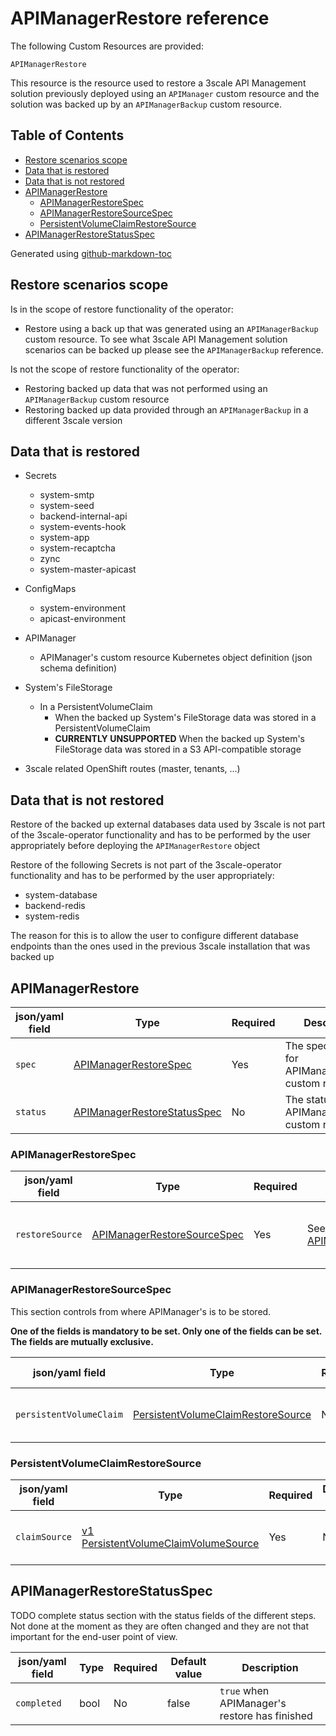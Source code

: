# APIManagerRestore reference

The following Custom Resources are provided:

`APIManagerRestore`

This resource is the resource used to restore a 3scale API Management solution
previously deployed using an `APIManager` custom resource and the solution was
backed up by an `APIManagerBackup` custom resource.

## Table of Contents

* [Restore scenarios scope](#restore-scenarios-scope)
* [Data that is restored](#data-that-is-restored)
* [Data that is not restored](#data-that-is-not-restored)
* [APIManagerRestore](#apimanagerrestore)
   * [APIManagerRestoreSpec](#apimanagerrestorespec)
   * [APIManagerRestoreSourceSpec](#apimanagerrestoresourcespec)
   * [PersistentVolumeClaimRestoreSource](#persistentvolumeclaimrestoresource)
* [APIManagerRestoreStatusSpec](#apimanagerrestorestatusspec)

Generated using [github-markdown-toc](https://github.com/ekalinin/github-markdown-toc)

## Restore scenarios scope

Is in the scope of restore functionality of the operator:
* Restore using a back up that was generated using an `APIManagerBackup` custom
  resource. To see what 3scale API Management solution scenarios can be backed
  up please see the `APIManagerBackup` reference.

Is not the scope of restore functionality of the operator:
*  Restoring backed up data that was not performed using an `APIManagerBackup`
   custom resource
*  Restoring backed up data provided through an `APIManagerBackup` in a
   different 3scale version

## Data that is restored

* Secrets
  * system-smtp
  * system-seed
  * backend-internal-api
  * system-events-hook
  * system-app
  * system-recaptcha
  * zync
  * system-master-apicast

* ConfigMaps
  * system-environment
  * apicast-environment

* APIManager
  * APIManager's custom resource Kubernetes object definition (json schema definition)

* System's FileStorage
  * In a PersistentVolumeClaim
    * When the backed up System's FileStorage data was stored in a PersistentVolumeClaim
    * **CURRENTLY UNSUPPORTED**  When the backed up System's FileStorage data was stored in a S3 API-compatible storage

* 3scale related OpenShift routes (master, tenants, ...)

## Data that is not restored

Restore of the backed up external databases data used by 3scale is not part of
the 3scale-operator functionality and has to be performed by the user appropriately
before deploying the `APIManagerRestore` object

Restore of the following Secrets is not part of the 3scale-operator functionality
and has to be performed by the user appropriately:
  * system-database
  * backend-redis
  * system-redis

The reason for this is to allow the user to configure different database endpoints
than the ones used in the previous 3scale installation that was backed up

## APIManagerRestore

| **json/yaml field**| **Type** | **Required** | **Description** |
| --- | --- | --- | --- |
| `spec` | [APIManagerRestoreSpec](#APIManagerRestoreSpec) | Yes | The specfication for APIManagerBackup custom resource |
| `status` | [APIManagerRestoreStatusSpec](#APIManagerRestoreStatusSpec) | No | The status of APIManagerBackup custom resource |

### APIManagerRestoreSpec

| **json/yaml field**| **Type** | **Required** | **Default value** | **Description** |
| --- | --- | --- | --- | --- |
| `restoreSource` | [APIManagerRestoreSourceSpec](#APIManagerRestoreSourceSpec) | Yes | See [APIManagerRestoreSourceSpec](#APIManagerRestoreSourceSpec) | Configuration related to from where the backup is restored |

### APIManagerRestoreSourceSpec

This section controls from where APIManager's is to be stored.

**One of the fields is mandatory to be set. Only one of the fields can be set. The fields are mutually exclusive.**

| **json/yaml field**| **Type** | **Required** | **Default value** | **Description** |
| --- | --- | --- | --- | --- |
| `persistentVolumeClaim` | [PersistentVolumeClaimRestoreSource](#PersistentVolumeClaimRestoreSource) | No | nil | APIManager restore source from PVC |

### PersistentVolumeClaimRestoreSource
| **json/yaml field**| **Type** | **Required** | **Default value** | **Description** |
| --- | --- | --- | --- | --- |
| `claimSource` | [v1 PersistentVolumeClaimVolumeSource](https://kubernetes.io/docs/reference/generated/kubernetes-api/v1.25/#persistentvolumeclaimvolumesource-v1-core) | Yes | N/A | PersistentvolumeClaim source where the backup is to be restored from |

## APIManagerRestoreStatusSpec

TODO complete status section with the status fields of the different steps. Not done at the moment as they are often changed
and they are not that important for the end-user point of view.

| **json/yaml field**| **Type** | **Required** | **Default value** | **Description** |
| --- | --- | --- | --- | --- |
| `completed` | bool | No | false | `true` when APIManager's restore has finished |
